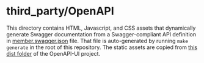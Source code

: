 # third_party/OpenAPI

This directory contains HTML, Javascript, and CSS assets that dynamically generate Swagger documentation from a Swagger-compliant API definition in [member.swagger.json](./member.swagger.json) file. That file is auto-generated by running `make generate` in the root of this repository. The static assets are copied from [this dist folder](https://github.com/swagger-api/swagger-ui/tree/master/dist) of the OpenAPI-UI project.
